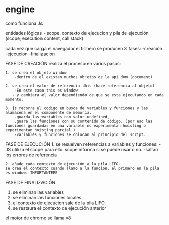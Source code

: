 # engine

como funciona Js

entidades lógicas
    - scope, contexto de ejecucion y pila de ejecución
    (scope, execution content, call stack)

cada vez que carga el navegador el fichero se producen 3 fases:
    -creación
    -ejecucion
    -finalizacion


FASE DE CREACIÓN
 realiza el proceso en varios pasos:

    1. se crea el objeto window
        -dentro de el existen muchos objetos de la api dom (document)

    2. se crea el valor de referencia this (hace referencia al objeto) 
        -En este caso this es window
       - y cambiara el valor dependiendo de que se esta ejecutando en cada momento.

    3. js recorre el codigo en busca de variables y funciones y las alamacena en el componente de memoria.
        .guarda las variables con valor undefined,
        .guara las funciones con su contenido de código. (por eso las funciones guardadas en una variable no experimentan hoisting o experimentan hoisting parcial.)
        -variables y funciones se colocan al principio del script.

FASE DE EJECUCIÓN
    1. se resuelven referencias a variables y funciones:
        -JS utiliza el scope para ello. scope informa si se puede usar o no.
        -saltan los errores de referencia

    2. añade cada contexto de ejecución a la pila LIFO.
    se crea el contexto cuando llamo a la funcion. el primero en la pila es window. IMPORTANTEEE


FASE DE FINALIZACIÓN
   1. se eliminan las variables
   2. se eliminan las funciones locales
   3. el contexto de ejecucion sale de la pila LIFO
   4. se restaura el contexto de ejecución anterior



   el motor de chrome se llama v8

